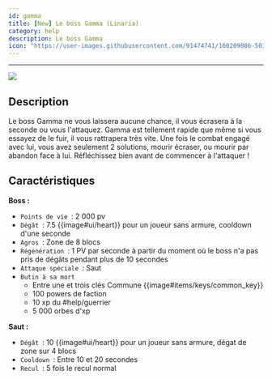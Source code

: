 ```yaml
---
id: gamma
title: [New] Le boss Gamma (Linaria)
category: help
description: Le boss Gamma
icon: "https://user-images.githubusercontent.com/91474741/160209086-5033f678-29a0-469a-a893-dd865e536b29.png"
---
```

___
<img class="thumbnail-right" src="https://user-images.githubusercontent.com/91474741/160209086-5033f678-29a0-469a-a893-dd865e536b29.png">

## Description 

Le boss Gamma ne vous laissera aucune chance, il vous écrasera à la seconde ou vous
l'attaquez. Gamma est tellement rapide que même si vous essayez de le fuir, il vous rattrapera très vite. 
Une fois le combat engagé avec lui, vous avez seulement 2 solutions, mourir écraser, ou mourir par abandon face à lui.
Réfléchissez bien avant de commencer à l'attaquer !

## Caractéristiques 
**Boss :**  
- ``Points de vie ``: 2 000 pv
- ``Dégât ``: 7.5 {{image#ui/heart}} pour un joueur sans armure, cooldown d'une seconde
- ``Agros ``: Zone de 8 blocs 
- ``Régénération ``: 1 PV par seconde à partir du moment où le boss n'a pas pris de dégâts pendant plus de 10 secondes
- ``Attaque spéciale ``: Saut
- ``Butin à sa mort ``
    - Entre une et trois clés Commune {{image#items/keys/common_key}}
    - 100 powers de faction
    - 10 xp du #help/guerrier 
    - 5 000 orbes d'xp 

**Saut :** 

- ``Dégât ``: 10 {{image#ui/heart}} pour un joueur sans armure, dégat de zone sur 4 blocs
- ``Cooldown ``: Entre 10 et 20 secondes 
- ``Recul ``: 5 fois le recul normal